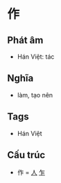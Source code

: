 # 作

## Phát âm
* Hán Việt: tác

## Nghĩa
* làm, tạo nên

## Tags
* Hán Việt

## Cấu trúc
* 作 = [人](人.md) [乍](乍.md)

<script>window.HANZI_FIELD='作';</script>